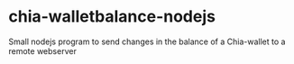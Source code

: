 # chia-walletbalance-nodejs
Small nodejs program to send changes in the balance of a Chia-wallet to a remote webserver
